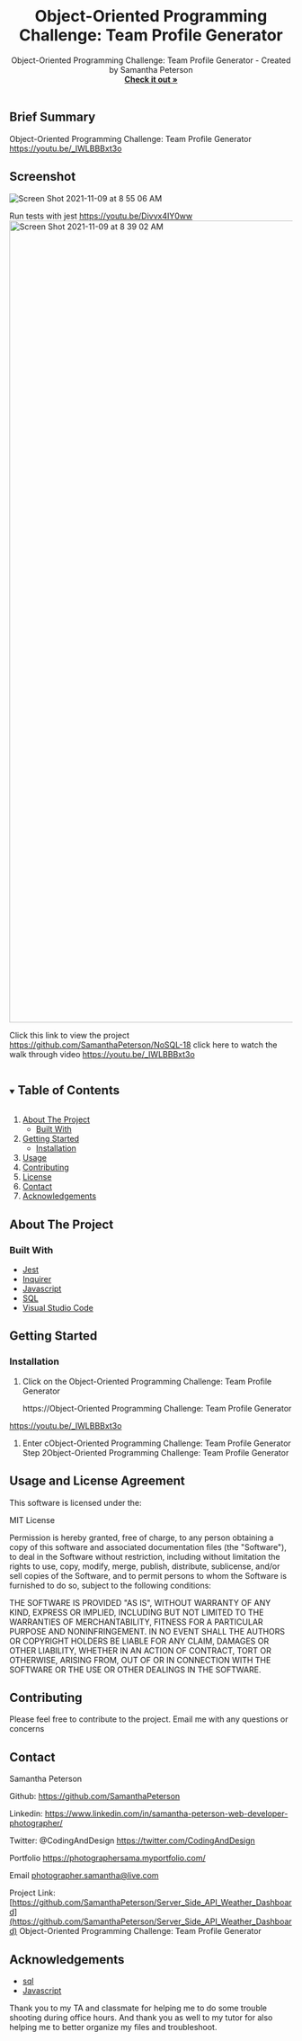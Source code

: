 
<!-- PROJECT LOGO -->
<br />
<p align="center">


  <h1 align="center">Object-Oriented Programming Challenge: Team Profile Generator</h1>

  <p align="center">
    Object-Oriented Programming Challenge: Team Profile Generator - Created by Samantha Peterson
    <br />
    <a href="https://github.com/SamanthaPeterson/NoSQL-18"><strong>Check it out »</strong></a>
    <br />
    <br />
    
   
## Brief Summary 

Object-Oriented Programming Challenge: Team Profile Generator
 https://youtu.be/_IWLBBBxt3o

## Screenshot
  ![Screen Shot 2021-11-09 at 8 55 06 AM](https://user-images.githubusercontent.com/85209802/140958616-dd0dccb0-b450-4a2d-bccb-3e723b5a4e63.png)

  

Run tests with jest https://youtu.be/Divvx4IY0ww
<img width="1427" alt="Screen Shot 2021-11-09 at 8 39 02 AM" src="https://user-images.githubusercontent.com/85209802/140955569-450e6022-634b-4f3c-9dac-602f94fb3a77.png">



Click this link to view the project https://github.com/SamanthaPeterson/NoSQL-18
 click here to watch the walk through video https://youtu.be/_IWLBBBxt3o

   
  </p>
</p>



<!-- TABLE OF CONTENTS -->
<details open="open">
  <summary><h2 style="display: inline-block">Table of Contents</h2></summary>
  <ol>
    <li>
      <a href="#about-the-project">About The Project</a>
      <ul>
        <li><a href="#built-with">Built With</a></li>
      </ul>
    </li>
    <li>
      <a href="#getting-started">Getting Started</a>
      <ul>
        <li><a href="#installation">Installation</a></li>
      </ul>
    </li>
    <li><a href="#usage">Usage</a></li>
    <li><a href="#contributing">Contributing</a></li>
    <li><a href="#license">License</a></li>
    <li><a href="#contact">Contact</a></li>
    <li><a href="#acknowledgements">Acknowledgements</a></li>
  </ol>
</details>



<!-- ABOUT THE PROJECT -->
## About The Project



### Built With

* [Jest](https://getbootstrap.com/)
* [Inquirer](https://www.w3schools.com/css/css_intro.asp)
* [Javascript](https://expressjs.com/)
* [SQL](https://developer.mozilla.org/en-US/docs/Web/HTML)
* [Visual Studio Code](https://code.visualstudio.com/)


<!-- GETTING STARTED -->
## Getting Started


### Installation

1. Click on the Object-Oriented Programming Challenge: Team Profile Generator

    https://Object-Oriented Programming Challenge: Team Profile Generator
    
https://youtu.be/_IWLBBBxt3o

1. Enter cObject-Oriented Programming Challenge: Team Profile Generator
Step 2Object-Oriented Programming Challenge: Team Profile Generator



<!-- USAGE EXAMPLES -->
## Usage and License Agreement

This software is licensed under the:

MIT License

Permission is hereby granted, free of charge, to any person obtaining a copy
of this software and associated documentation files (the "Software"), to deal
in the Software without restriction, including without limitation the rights
to use, copy, modify, merge, publish, distribute, sublicense, and/or sell
copies of the Software, and to permit persons to whom the Software is
furnished to do so, subject to the following conditions:

THE SOFTWARE IS PROVIDED "AS IS", WITHOUT WARRANTY OF ANY KIND, EXPRESS OR
IMPLIED, INCLUDING BUT NOT LIMITED TO THE WARRANTIES OF MERCHANTABILITY,
FITNESS FOR A PARTICULAR PURPOSE AND NONINFRINGEMENT. IN NO EVENT SHALL THE
AUTHORS OR COPYRIGHT HOLDERS BE LIABLE FOR ANY CLAIM, DAMAGES OR OTHER
LIABILITY, WHETHER IN AN ACTION OF CONTRACT, TORT OR OTHERWISE, ARISING FROM,
OUT OF OR IN CONNECTION WITH THE SOFTWARE OR THE USE OR OTHER DEALINGS IN THE
SOFTWARE.


<!-- CONTRIBUTING -->
## Contributing

Please feel free to contribute to the project. Email me with any questions or concerns 


<!-- CONTACT -->
## Contact

Samantha Peterson 

Github: https://github.com/SamanthaPeterson

Linkedin: https://www.linkedin.com/in/samantha-peterson-web-developer-photographer/
 
Twitter:
@CodingAndDesign
https://twitter.com/CodingAndDesign

Portfolio
https://photographersama.myportfolio.com/


Email photographer.samantha@live.com


 


Project Link: [https://github.com/SamanthaPeterson/Server_Side_API_Weather_Dashboard](https://github.com/SamanthaPeterson/Server_Side_API_Weather_Dashboard)
Object-Oriented Programming Challenge: Team Profile Generator


<!-- ACKNOWLEDGEMENTS -->
## Acknowledgements

* [sql](https://getbootstrap.com/)
* [Javascript](https://sequelize.org/)

Thank you to my TA and classmate for helping me to do some trouble shooting during office hours. 
And thank you as well to my tutor for also helping me to better organize my files and troubleshoot. 

